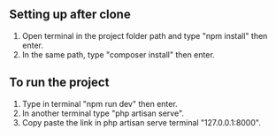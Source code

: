 ## Setting up after clone

1. Open terminal in the project folder path and type "npm install" then enter.
2. In the same path, type "composer install" then enter.

## To run the project

1. Type in terminal "npm run dev" then enter.
2. In another terminal type "php artisan serve".
3. Copy paste the link in php artisan serve terminal "127.0.0.1:8000".